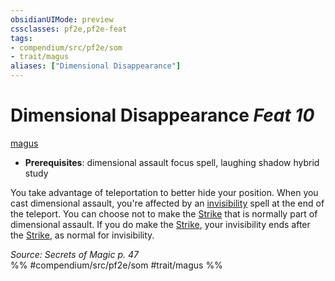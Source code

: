 ```yaml
---
obsidianUIMode: preview
cssclasses: pf2e,pf2e-feat
tags:
- compendium/src/pf2e/som
- trait/magus
aliases: ["Dimensional Disappearance"]
---
```

# Dimensional Disappearance  *Feat 10*  
[magus](rules/traits/magus-som.md "Magus Class Trait")  

- **Prerequisites**: dimensional assault focus spell, laughing shadow hybrid study

You take advantage of teleportation to better hide your position. When you cast dimensional assault, you're affected by an [invisibility](compendium/spells/invisibility.md) spell at the end of the teleport. You can choose not to make the [Strike](rules/actions/strike.md) that is normally part of dimensional assault. If you do make the [Strike](rules/actions/strike.md), your invisibility ends after the [Strike](rules/actions/strike.md), as normal for invisibility.

*Source: Secrets of Magic p. 47*  
%% #compendium/src/pf2e/som #trait/magus %%